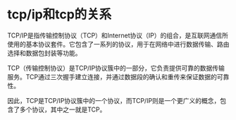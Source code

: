 # tcp/ip和tcp的关系

TCP/IP是指传输控制协议（TCP）和Internet协议（IP）的组合，是互联网通信所使用的基本协议套件。它包含了一系列的协议，用于在网络中进行数据传输、路由选择和数据包封装等功能。

TCP（传输控制协议）是TCP/IP协议簇中的一部分，它负责提供可靠的数据传输服务。TCP通过三次握手建立连接，并通过数据段的确认和重传来保证数据的可靠性。

因此，TCP是TCP/IP协议簇中的一个协议，而TCP/IP则是一个更广义的概念，包含了多个协议，其中之一就是TCP。